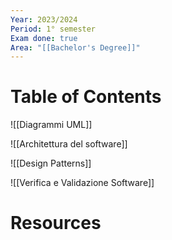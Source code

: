 ```yaml
---
Year: 2023/2024
Period: 1° semester
Exam done: true
Area: "[[Bachelor's Degree]]"
---
```

# Table of Contents

![[Diagrammi UML]]

![[Architettura del software]]

![[Design Patterns]]

![[Verifica e Validazione Software]]
# Resources